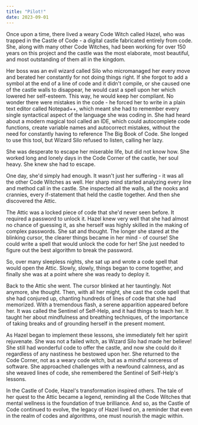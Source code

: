 ```yaml
---
title: "Pilot!"
date: 2023-09-01
---
```


Once upon a time, there lived a weary Code Witch called Hazel, who was trapped in the Castle of Code - a digital castle fabricated entirely from code. She, along with many other Code Witches, had been working for over 150 years on this project and the castle was the most elaborate, most beautiful, and most outstanding of them all in the kingdom.

Her boss was an evil wizard called Silo who micromanaged her every move and berated her constantly for not doing things right. If she forgot to add a symbol at the end of a line of code and it didn't compile, or she caused one of the castle walls to disappear, he would cast a spell upon her which lowered her self-esteem. This way, he would keep her compliant. No wonder there were mistakes in the code - he forced her to write in a plain text editor called Notepad++, which meant she had to remember every single syntactical aspect of the language she was coding in. She had heard about a modern magical tool called an IDE, which could autocomplete code functions, create variable names and autocorrect mistakes, without the need for constantly having to reference The Big Book of Code. She longed to use this tool, but Wizard Silo refused to listen, calling her lazy.

She was desperate to escape her miserable life, but did not know how. She worked long and lonely days in the Code Corner of the castle, her soul heavy. She knew she had to escape.

One day, she'd simply had enough. It wasn't just her suffering - it was all the other Code Witches as well. Her sharp mind started analyzing every line and method call in the castle. She inspected all the walls, all the nooks and crannies, every if-statement that held the castle together. And then she discovered the Attic.

The Attic was a locked piece of code that she'd never seen before. It required a password to unlock it. Hazel knew very well that she had almost no chance of guessing it, as she herself was highly skilled in the making of complex passwords. She sat and thought. The longer she stared at the blinking cursor, the clearer things became in her mind - of course! She could write a spell that would unlock the code for her! She just needed to figure out the best algorithm to break the password.

So, over many sleepless nights, she sat up and wrote a code spell that would open the Attic. Slowly, slowly, things began to come together, and finally she was at a point where she was ready to deploy it.

Back to the Attic she went. The cursor blinked at her tauntingly. Not anymore, she thought. Then, with all her might, she cast the code spell that she had conjured up, chanting hundreds of lines of code that she had memorized. With a tremendous flash, a serene apparition appeared before her. It was called the Sentinel of Self-Help, and it had things to teach her. It taught her about mindfulness and breathing techniques, of the importance of taking breaks and of grounding herself in the present moment.

As Hazel began to implement these lessons, she immediately felt her spirit rejuvenate. She was not a failed witch, as Wizard Silo had made her believe! She still had wonderful code to offer the castle, and now she could do it regardless of any nastiness he bestowed upon her. She returned to the Code Corner, not as a weary code witch, but as a mindful sorceress of software. She approached challenges with a newfound calmness, and as she weaved lines of code, she remembered the Sentinel of Self-Help's lessons.

In the Castle of Code, Hazel's transformation inspired others. The tale of her quest to the Attic became a legend, reminding all the Code Witches that mental wellness is the foundation of true brilliance. And so, as the Castle of Code continued to evolve, the legacy of Hazel lived on, a reminder that even in the realm of codes and algorithms, one must nourish the magic within.
